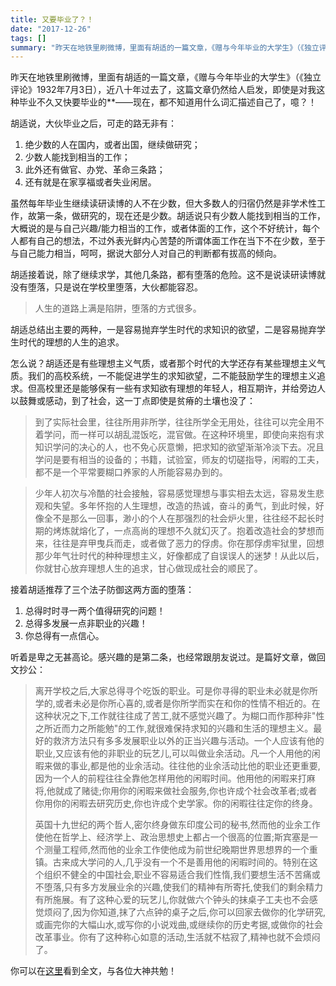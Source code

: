 ```yaml
---
title: 又要毕业了？！
date: "2017-12-26"
tags: []
summary: "昨天在地铁里刷微博，里面有胡适的一篇文章，《赠与今年毕业的大学生》（《独立评论》1932年7月3日），近八十年过去了，这篇文章仍然给人启发，即使是对我这种毕业不久又快要毕业的**—现在，都不知道用什么词汇描述自己了，噫？！"
---
```

昨天在地铁里刷微博，里面有胡适的一篇文章，《赠与今年毕业的大学生》（《独立评论》1932年7月3日），近八十年过去了，这篇文章仍然给人启发，即使是对我这种毕业不久又快要毕业的**——现在，都不知道用什么词汇描述自己了，噫？！

胡适说，大伙毕业之后，可走的路无非有：

  1. 绝少数的人在国内，或者出国，继续做研究；
  2. 少数人能找到相当的工作；
  3. 此外还有做官、办党、革命三条路；
  4. 还有就是在家享福或者失业闲居。

虽然每年毕业生继续读研读博的人不在少数，但大多数人的归宿仍然是非学术性工作，故第一条，做研究的，现在还是少数。胡适说只有少数人能找到相当的工作，大概说的是与自己兴趣/能力相当的工作，或者体面的工作，这个不好统计，每个人都有自己的想法，不过外表光鲜内心苦楚的所谓体面工作在当下不在少数，至于与自己能力相当，呵呵，据说大部分人对自己的判断都有拔高的倾向。

胡适接着说，除了继续求学，其他几条路，都有堕落的危险。这不是说读研读博就没有堕落，只是说在学校里堕落，大伙都能容忍。

>人生的道路上满是陷阱，堕落的方式很多。

胡适总结出主要的两种，一是容易抛弃学生时代的求知识的欲望，二是容易抛弃学生时代的理想的人生的追求。

怎么说？胡适还是有些理想主义气质，或者那个时代的大学还存有某些理想主义气质。我们的高校系统，一不能促进学生的求知欲望，二不能鼓励学生的理想主义追求。但高校里还是能够保有一些有求知欲有理想的年轻人，相互期许，并给旁边人以鼓舞或感动，到了社会，这一丁点即使是贫瘠的土壤也没了：

> 到了实际社会里，往往所用非所学，往往所学全无用处，往往可以完全用不着学问，而一样可以胡乱混饭吃，混官做。在这种环境里，即使向来抱有求知识学问的决心的人，也不免心灰意懒，把求知的欲望渐渐冷淡下去。况且学问是要有相当的设备的；书籍，试验室，师友的切磋指导，闲暇的工夫，都不是一个平常要糊口养家的人所能容易办到的。

> 少年人初次与冷酷的社会接触，容易感觉理想与事实相去太远，容易发生悲观和失望。多年怀抱的人生理想，改造的热诚，奋斗的勇气，到此时候，好像全不是那么一回事，渺小的个人在那强烈的社会炉火里，往往经不起长时期的烤炼就熔化了，一点高尚的理想不久就幻灭了。抱着改造社会的梦想而来，往往是弃甲曳兵而走，或者做了恶力的俘虏。你在那俘虏牢狱里，回想那少年气壮时代的种种理想主义，好像都成了自误误人的迷梦！从此以后，你就甘心放弃理想人生的追求，甘心做现成社会的顺民了。

接着胡适推荐了三个法子防御这两方面的堕落：

  1. 总得时时寻一两个值得研究的问题！
  2. 总得多发展一点非职业的兴趣！
  3. 你总得有一点信心。

听着是卑之无甚高论。感兴趣的是第二条，也经常跟朋友说过。是篇好文章，做回文抄公：

> 离开学校之后,大家总得寻个吃饭的职业。可是你寻得的职业未必就是你所学的,或者未必是你所心喜的,或者是你所学而实在和你的性情不相近的。在这种状况之下,工作就往往成了苦工,就不感觉兴趣了。为糊口而作那种非"性之所近而力之所能勉"的工作,就很难保持求知的兴趣和生活的理想主义。最好的救济方法只有多多发展职业以外的正当兴趣与活动。一个人应该有他的职业,又应该有他的非职业的玩艺儿,可以叫做业余活动。凡一个人用他的闲暇来做的事业,都是他的业余活动。往往他的业余活动比他的职业还更重要,因为一个人的前程往往全靠他怎样用他的闲暇时间。他用他的闲暇来打麻将,他就成了赌徒;你用你的闲暇来做社会服务,你也许成个社会改革者;或者你用你的闲暇去研究历史,你也许成个史学家。你的闲暇往往定你的终身。
> 
> 英国十九世纪的两个哲人,密尔终身做东印度公司的秘书,然而他的业余工作使他在哲学上、经济学上、政治思想史上都占一个很高的位置;斯宾塞是一个测量工程师,然而他的业余工作使他成为前世纪晚期世界思想界的一个重镇。古来成大学问的人,几乎没有一个不是善用他的闲暇时间的。特别在这个组织不健全的中国社会,职业不容易适合我们性惰,我们要想生活不苦痛或不堕落,只有多方发展业余的兴趣,使我们的精神有所寄托,使我们的剩余精力有所施展。有了这种心爱的玩艺儿,你就做六个钟头的抹桌子工夫也不会感觉烦闷了,因为你知道,抹了六点钟的桌子之后,你可以回家去做你的化学研究,或画完你的大幅山水,或写你的小说戏曲,或继续你的历史考据,或做你的社会改革事业。你有了这种称心如意的活动,生活就不枯寂了,精神也就不会烦闷了。

你可以在[这里](http://www.douban.com/group/topic/4748460/)看到全文，与各位大神共勉！

